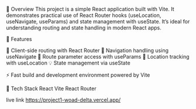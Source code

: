 🚀 Overview
This project is a simple React application built with Vite. It demonstrates practical use of React Router hooks (useLocation, useNavigate, useParams) and state management with useState. It’s ideal for understanding routing and state handling in modern React apps.

🧰 Features

🔄 Client-side routing with React Router
🧭 Navigation handling using useNavigate
📍 Route parameter access with useParams
📌 Location tracking with useLocation
💡 State management via useState

⚡️ Fast build and development environment powered by Vite

🔧 Tech Stack
React
Vite
React Router

live link https://project1-woad-delta.vercel.app/

